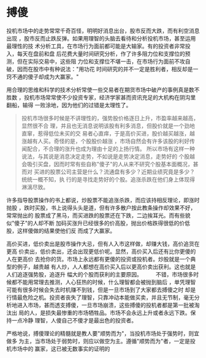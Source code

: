 # 搏傻

  投机市场中的走势常常千奇百怪，明明好消息出台，股市反而大跌，而有利空消息出现
  ，股市反而止跌反弹。如果用理智的头脑去看待和分析投机市场，甚至运用最理性的技
  术分析工具，在市场行为面前都可能是大输家。有的投资者非常投入，每天在盘前和盘
  后花费大量时间研究分析，作了许多阻力位和支撑位的预测，但在实际交易中，这些阻
  力位和支撑位不堪一击，在市场行为面前不攻自破，因而在股市中有种说法："用功花
  时间研究的并不一定是胜利者，相反却是一窍不通的傻子却成为大赢家。"

  用合理的思维和科学的技术分析常使一些交易者在期货市场中破产的事例真是数不胜数
  ，投机市场常常使不少投资专家，经济学家甚而资讯充足的大机构在阴沟里翻船，输得
  一败涂地，因为他们的过错是太理性了。

 >投机市场很多时候是不讲理性的，强势股价格逐日上升，市盈率越来越高，显然很不合
 >理，并且也无消息说明该股有利多消息，但股价就是一个劲地直窜，惹得低位未买的交
 >易者心直痒，于是高价买进，股价越买越涨，越涨越有人买。奇怪的是，个股股价越涨
 >，市场自然会有许多该股的利好传闻配合，不合理的涨升也成为理由十足的上扬行情。
 >所以市场有这样一种说法，与其说是消息决定走势，不如说是走势决定消息，走势好的
 >个股越会吸引买盘，因而时常有些自称"傻子"的人从来不研究个股基本面概况，甚而对
 >买进的股票公司主营是什么？流通盘有多少？近期业绩究竟是多少？统统一概不知，执
 >行的是寻找走势好的个股。追涨杀跌在他们身上体现得淋漓尽致。


  许多指导股票操作的书上都说，炒股票不能追涨杀跌，而应该持相反理论，即涨时抛股
  ，跌时买股，书上说得头头是道，但有许多散户按此教条操作却效果不好，常常抛出的
  股票成了黑马，而买进跌的股票还在下跌，二边挨耳光。而有些貌似"傻子"的人却不断
  加码买涨升已经很多的价高股，抛出价格跌得很低的价低股，这样傻做的结果使他们反
  而成了大赢家。

  高价买进，低价卖出是股市操作大忌，但有人入市这样做，却赚大钱，高价追货在更高
  价卖出，低价卖出，还会出现更低价呢。显然，高价买入后还有比你更傻的人在更高价
  去抢你的货。市场上永远都有更傻的投资或投机者。炒股就是一个典型的例子，越贵越
  有人炒，人人都想在高价买入后以更高价卖出获利。这也就是人们追逐强势股，追逐升
  幅大的个股而获利的主要原因。
  　　
  不错，市场很多时候都不能用常理去推测，人心狂热的时候，什么理智都会被抛到脑后
  ，单凭理智可能有很多时候会失去时机赚不到钱，但是一旦市场到了大家都去搏傻之时
  却是行情最危险之机。投资者丧失了理智，只靠冲动本能做买卖，并且无节制，毫无分
  析地进入市场，甚而透支搏傻，一旦市场崩溃，这些搏傻的投机者都是第一批被淘汰出
  局的人，是损失最惨重的市场牺牲品。市场不会永远上升或者永远下跌。保持一点冷静
  理智，人傻自己不傻才是最出色的投资者。

  严格地说，搏傻理论的精髓就是教人要"顺势而为"，当投机市场处于强势时，则宜做多
  为主，当市场处于弱势时，则应以做空为主。遵循"顺势而为"者，一定是投机市场中的
  赢家，这已被无数事实的证明的
